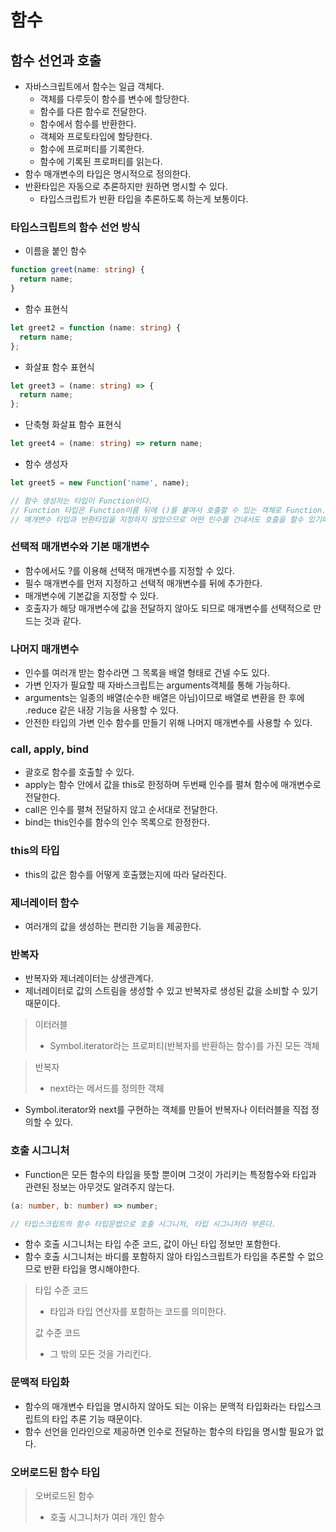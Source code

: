 # 함수

## 함수 선언과 호출

- 자바스크립트에서 함수는 일급 객체다.
  - 객체를 다루듯이 함수를 변수에 할당한다.
  - 함수를 다른 함수로 전달한다.
  - 함수에서 함수를 반환한다.
  - 객체와 프로토타입에 할당한다.
  - 함수에 프로퍼티를 기록한다.
  - 함수에 기록된 프로퍼티를 읽는다.
- 함수 매개변수의 타입은 명시적으로 정의한다.
- 반환타입은 자동으로 추론하지만 원하면 명시할 수 있다.
  - 타입스크립트가 반환 타입을 추론하도록 하는게 보통이다.

### 타입스크립트의 함수 선언 방식

- 이름을 붙인 함수

```ts
function greet(name: string) {
  return name;
}
```

- 함수 표현식

```ts
let greet2 = function (name: string) {
  return name;
};
```

- 화살표 함수 표현식

```ts
let greet3 = (name: string) => {
  return name;
};
```

- 단축형 화살표 함수 표현식

```ts
let greet4 = (name: string) => return name;
```

- 함수 생성자

```ts
let greet5 = new Function('name', name);

// 함수 생성자는 타입이 Function이다.
// Function 타입은 Function이름 뒤에 ()를 붙여서 호출할 수 있는 객체로 Function.prototype의 모든 프로토타입 메서드를 포함한다.
// 매개변수 타입과 반환타입을 지정하지 않았으므로 어떤 인수를 건네서도 호출을 할수 있기때문에 문제가 발생해도 처리할 수가없다.
```

### 선택적 매개변수와 기본 매개변수

- 함수에서도 ?를 이용해 선택적 매개변수를 지정할 수 있다.
- 필수 매개변수를 먼저 지정하고 선택적 매개변수를 뒤에 추가한다.
- 매개변수에 기본값을 지정할 수 있다.
- 호출자가 해당 매개변수에 값을 전달하지 않아도 되므로 매개변수를 선택적으로 만드는 것과 같다.

### 나머지 매개변수

- 인수를 여러개 받는 함수라면 그 목록을 배열 형태로 건넬 수도 있다.
- 가변 인자가 필요할 때 자바스크립트는 arguments객체를 통해 가능하다.
- arguments는 일종의 배열(순수한 배열은 아님)이므로 배열로 변환을 한 후에 .reduce 같은 내장 기능을 사용할 수 있다.
- 안전한 타입의 가변 인수 함수를 만들기 위해 나머지 매개변수를 사용할 수 있다.

### call, apply, bind

- 괄호로 함수를 호출할 수 있다.
- apply는 함수 안에서 값을 this로 한정하며 두번째 인수를 펼쳐 함수에 매개변수로 전달한다.
- call은 인수를 펼쳐 전달하지 않고 순서대로 전달한다.
- bind는 this인수를 함수의 인수 목록으로 한정한다.

### this의 타입

- this의 값은 함수를 어떻게 호출했는지에 따라 달라진다.

### 제너레이터 함수

- 여러개의 값을 생성하는 편리한 기능을 제공한다.

### 반복자

- 반복자와 제너레이터는 상생관계다.
- 제너레이터로 값의 스트림을 생성할 수 있고 반복자로 생성된 값을 소비할 수 있기 때문이다.

> 이터러블
>
> - Symbol.iterator라는 프로퍼티(반복자를 반환하는 함수)를 가진 모든 객체

> 반복자
>
> - next라는 메서드를 정의한 객체

- Symbol.iterator와 next를 구현하는 객체를 만들어 반복자나 이터러블을 직접 정의할 수 있다.

### 호출 시그니처

- Function은 모든 함수의 타입을 뜻할 뿐이며 그것이 가리키는 특정함수와 타입과 관련된 정보는 아무것도 알려주지 않는다.

```ts
(a: number, b: number) => number;

// 타입스크립트의 함수 타입문법으로 호출 시그니처, 타입 시그니처라 부른다.
```

- 함수 호출 시그니처는 타입 수준 코드, 값이 아닌 타입 정보만 포함한다.
- 함수 호출 시그니처는 바디를 포함하지 않아 타입스크립트가 타입을 추론할 수 없으므로 반환 타입을 명시해야한다.

> 타입 수준 코드
>
> - 타입과 타입 연산자를 포함하는 코드를 의미한다.
>
> 값 수준 코드
>
> - 그 밖의 모든 것을 가리킨다.

### 문맥적 타입화

- 함수의 매개변수 타입을 명시하지 않아도 되는 이유는 문맥적 타입화라는 타입스크립트의 타입 추론 기능 때문이다.
- 함수 선언을 인라인으로 제공하면 인수로 전달하는 함수의 타입을 명시할 필요가 없다.

### 오버로드된 함수 타입

> 오버로드된 함수
>
> - 호출 시그니처가 여러 개인 함수
